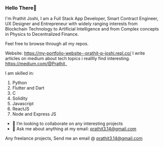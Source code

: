 ### Hello There👋

I'm Prathit Joshi, I am a Full Stack App Developer, Smart Contract Engineer, UX Designer and Entrepreneur with widely ranging interests from Blockchain Technology to Artificial Intelligence and from Complex concepts in Physics to Decentralized Finance. 

Feel free to browse through all my repos.

Website: https://my-portfolio-website--prathit-p-joshi.repl.co/
I write articles on medium about tech topics i realllly find interesting.
https://medium.com/@Prathit_

I am skilled in:
1. Python
2. Flutter and Dart
4. C
5. Solidity
6. Javascript
7. ReactJS
8. Node and Express JS

- 👯 I’m looking to collaborate on any interesting projects
- 💬 Ask me about anything at my email: prathit3.14@gmail.com


Any freelance projects, Send me an email @ prathit3.14@gmail.com
<!--
**Prathit-tech/Prathit-tech** is a ✨ _special_ ✨ repository because its `README.md` (this file) appears on your GitHub profile.

Here are some ideas to get you started:

- 🔭 I’m currently working on ...
- 🌱 I’m currently learning ...
- 👯 I’m looking to collaborate on ...
- 🤔 I’m looking for help with ...
- 💬 Ask me about ...
- 📫 How to reach me: ...
- 😄 Pronouns: ...
- ⚡ Fun fact: ...
-->
